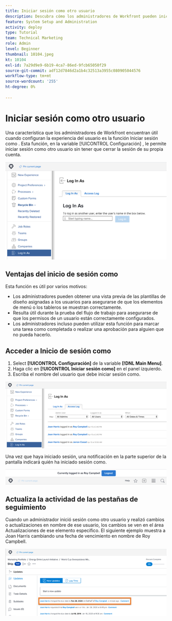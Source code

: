 ```yaml
---
title: Iniciar sesión como otro usuario
description: Descubra cómo los administradores de Workfront pueden iniciar sesión como otros usuarios para probar la configuración del sistema, las plantillas de diseño, los informes, etc.
feature: System Setup and Administration
activity: deploy
type: Tutorial
team: Technical Marketing
role: Admin
level: Beginner
thumbnail: 10104.jpeg
kt: 10104
exl-id: 7a29d9e9-6b19-4ca7-86ed-9fcb65050f29
source-git-commit: adf12d7846d2a1b4c32513a3955c080905044576
workflow-type: tm+mt
source-wordcount: '255'
ht-degree: 0%

---
```


# Iniciar sesión como otro usuario

Una característica que los administradores de Workfront encuentran útil cuando configuran la experiencia del usuario es la función Iniciar sesión como . Esta función, en la variable [!UICONTROL Configuración] , le permite iniciar sesión como otro usuario sin tener que cerrar la sesión de su propia cuenta.

![[!UICONTROL Iniciar sesión como] en [!UICONTROL Configuración] area](assets/admin-fund-log-in-as-1.png)

## Ventajas del inicio de sesión como

Esta función es útil por varios motivos:

* Los administradores pueden obtener una vista previa de las plantillas de diseño asignadas a los usuarios para asegurarse de que los elementos de menú o los tableros se muestran correctamente.
* Resulta útil durante la prueba del flujo de trabajo para asegurarse de que los permisos de un usuario están correctamente configurados.
* Los administradores incluso pueden utilizar esta función para marcar una tarea como completada o realizar una aprobación para alguien que no pueda hacerlo.

## Acceder a Inicio de sesión como

1. Select **[!UICONTROL Configuración]** de la variable **[!DNL Main Menu]**.
1. Haga clic en **[!UICONTROL Iniciar sesión como]** en el panel izquierdo.
1. Escriba el nombre del usuario que debe iniciar sesión como.

![[!UICONTROL Registro de acceso] ficha en [!UICONTROL Iniciar sesión como] página](assets/admin-fund-log-in-as-3.png)

Una vez que haya iniciado sesión, una notificación en la parte superior de la pantalla indicará quién ha iniciado sesión como.

![[!UICONTROL Iniciando sesión como] mensaje en la parte superior de [!DNL Workfront] window](assets/admin-fund-log-in-as-2.png)

## Actualiza la actividad de las pestañas de seguimiento

Cuando un administrador inició sesión como otro usuario y realizó cambios o actualizaciones en nombre de ese usuario, los cambios se ven en el área Actualizaciones de ese elemento específico. El siguiente ejemplo muestra a Joan Harris cambiando una fecha de vencimiento en nombre de Roy Campbell.

![[!UICONTROL Actualizaciones] sección](assets/admin-fund-log-in-as-4.png)

